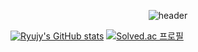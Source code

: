 <div align="center">

![header](https://capsule-render.vercel.app/api?type=waving&height=270&color=gradient&customColorList=0,30&text=Ryujy&reversal=false)

</div>


<!--
**Ryujy/Ryujy** is a ✨ _special_ ✨ repository because its `README.md` (this file) appears on your GitHub profile.

Here are some ideas to get you started:

- 🔭 I’m currently working on ...
- 🌱 I’m currently learning ...
- 👯 I’m looking to collaborate on ...
- 🤔 I’m looking for help with ...
- 💬 Ask me about ...
- 📫 How to reach me: ...
- 😄 Pronouns: ...
- ⚡ Fun fact: ...
-->

[![Ryujy's GitHub stats](https://github-readme-stats.vercel.app/api?username=Ryujy&theme=solarized-light)](https://github.com/ChaNyeok1225/github-readme-stats)
[![Solved.ac
  프로필](http://mazassumnida.wtf/api/v2/generate_badge?boj=jiyun3016)](https://solved.ac/jiyun3016)

